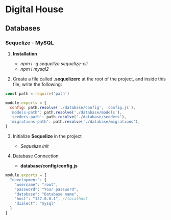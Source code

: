 # Digital House

## Databases

### Sequelize - MySQL

1. **Installation**
   - _npm i -g sequelize sequelize-cli_
   - _npm i mysql2_

2. Create a file called **.sequelizerc** at the root of the project, and inside this file, write the following:

```javascript
const path = require('path')

module.exports = {
  config: path.resolve('./database/config', 'config.js'),
  'models-path': path.resolve('./database/models'),
  'seeders-path': path.resolve('./database/seeders'),
  'migrations-path': path.resolve('./database/migrations'),
}
```

3. Initialize **Sequelize** in the project
   - _Sequelize init_

4. Database Connection
   - **database/config/config.js**

```javascript
module.exports = {
  "development": {
    "username": "root",
    "password": "Your password",
    "database": "Database name",
    "host": "127.0.0.1", //localhost
    "dialect": "mysql"
  }
}
```
